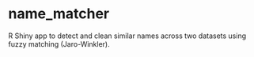 # name_matcher
R Shiny app to detect and clean similar names across two datasets using fuzzy matching (Jaro-Winkler).
